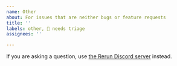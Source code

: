 ```yaml
---
name: Other
about: For issues that are neither bugs or feature requests
title: ''
labels: other, 👀 needs triage
assignees: ''

---
```


If you are asking a question, use [the Rerun Discord server](https://discord.gg/PXtCgFBSmH) instead.

